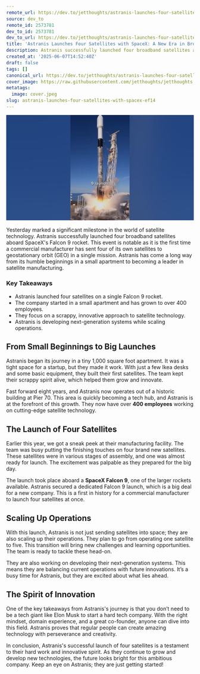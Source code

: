 ```yaml
---
remote_url: https://dev.to/jetthoughts/astranis-launches-four-satellites-with-spacex-a-new-era-in-broadband-3ekf
source: dev_to
remote_id: 2573781
dev_to_id: 2573781
dev_to_url: https://dev.to/jetthoughts/astranis-launches-four-satellites-with-spacex-a-new-era-in-broadband-3ekf
title: 'Astranis Launches Four Satellites with SpaceX: A New Era in Broadband'
description: Astranis successfully launched four broadband satellites aboard SpaceX's Falcon 9, marking a historic achievement for commercial satellite manufacturing. Discover how this startup evolved from a small apartment to a leader in the tech industry.
created_at: '2025-06-07T14:52:40Z'
draft: false
tags: []
canonical_url: https://dev.to/jetthoughts/astranis-launches-four-satellites-with-spacex-a-new-era-in-broadband-3ekf
cover_image: https://raw.githubusercontent.com/jetthoughts/jetthoughts.github.io/master/content/blog/astranis-launches-four-satellites-with-spacex-ef14/cover.jpeg
metatags:
  image: cover.jpeg
slug: astranis-launches-four-satellites-with-spacex-ef14
---
```

[![Astranis Launches Four Satellites with SpaceX: A New Era in Broadband](file_0.jpg)](https://www.youtube.com/watch?v=u4mdcp6wIYo)

Yesterday marked a significant milestone in the world of satellite technology. Astranis successfully launched four broadband satellites aboard SpaceX's Falcon 9 rocket. This event is notable as it is the first time a commercial manufacturer has sent four of its own satellites to geostationary orbit (GEO) in a single mission. Astranis has come a long way from its humble beginnings in a small apartment to becoming a leader in satellite manufacturing.

### Key Takeaways

*   Astranis launched four satellites on a single Falcon 9 rocket.
*   The company started in a small apartment and has grown to over 400 employees.
*   They focus on a scrappy, innovative approach to satellite technology.
*   Astranis is developing next-generation systems while scaling operations.

## From Small Beginnings to Big Launches

Astranis began its journey in a tiny 1,000 square foot apartment. It was a tight space for a startup, but they made it work. With just a few Ikea desks and some basic equipment, they built their first satellites. The team kept their scrappy spirit alive, which helped them grow and innovate.

Fast forward eight years, and Astranis now operates out of a historic building at Pier 70. This area is quickly becoming a tech hub, and Astranis is at the forefront of this growth. They now have over **400 employees** working on cutting-edge satellite technology.

## The Launch of Four Satellites

Earlier this year, we got a sneak peek at their manufacturing facility. The team was busy putting the finishing touches on four brand new satellites. These satellites were in various stages of assembly, and one was almost ready for launch. The excitement was palpable as they prepared for the big day.

The launch took place aboard a **SpaceX Falcon 9**, one of the larger rockets available. Astranis secured a dedicated Falcon 9 launch, which is a big deal for a new company. This is a first in history for a commercial manufacturer to launch four satellites at once.

## Scaling Up Operations

With this launch, Astranis is not just sending satellites into space; they are also scaling up their operations. They plan to go from operating one satellite to five. This transition will bring new challenges and learning opportunities. The team is ready to tackle these head-on.

They are also working on developing their next-generation systems. This means they are balancing current operations with future innovations. It’s a busy time for Astranis, but they are excited about what lies ahead.

## The Spirit of Innovation

One of the key takeaways from Astranis's journey is that you don’t need to be a tech giant like Elon Musk to start a hard tech company. With the right mindset, domain experience, and a great co-founder, anyone can dive into this field. Astranis proves that regular people can create amazing technology with perseverance and creativity.

In conclusion, Astranis's successful launch of four satellites is a testament to their hard work and innovative spirit. As they continue to grow and develop new technologies, the future looks bright for this ambitious company. Keep an eye on Astranis; they are just getting started!